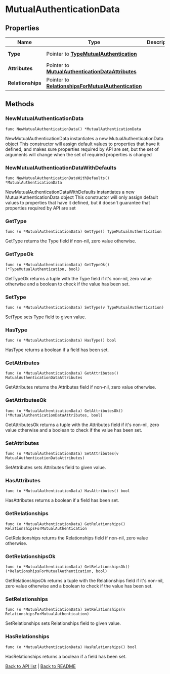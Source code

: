 # MutualAuthenticationData

## Properties

Name | Type | Description | Notes
------------ | ------------- | ------------- | -------------
**Type** | Pointer to [**TypeMutualAuthentication**](TypeMutualAuthentication.md) |  | [optional] [default to TYPEMUTUALAUTHENTICATION_MUTUAL_AUTHENTICATION]
**Attributes** | Pointer to [**MutualAuthenticationDataAttributes**](MutualAuthenticationDataAttributes.md) |  | [optional] 
**Relationships** | Pointer to [**RelationshipsForMutualAuthentication**](RelationshipsForMutualAuthentication.md) |  | [optional] 

## Methods

### NewMutualAuthenticationData

`func NewMutualAuthenticationData() *MutualAuthenticationData`

NewMutualAuthenticationData instantiates a new MutualAuthenticationData object
This constructor will assign default values to properties that have it defined,
and makes sure properties required by API are set, but the set of arguments
will change when the set of required properties is changed

### NewMutualAuthenticationDataWithDefaults

`func NewMutualAuthenticationDataWithDefaults() *MutualAuthenticationData`

NewMutualAuthenticationDataWithDefaults instantiates a new MutualAuthenticationData object
This constructor will only assign default values to properties that have it defined,
but it doesn't guarantee that properties required by API are set

### GetType

`func (o *MutualAuthenticationData) GetType() TypeMutualAuthentication`

GetType returns the Type field if non-nil, zero value otherwise.

### GetTypeOk

`func (o *MutualAuthenticationData) GetTypeOk() (*TypeMutualAuthentication, bool)`

GetTypeOk returns a tuple with the Type field if it's non-nil, zero value otherwise
and a boolean to check if the value has been set.

### SetType

`func (o *MutualAuthenticationData) SetType(v TypeMutualAuthentication)`

SetType sets Type field to given value.

### HasType

`func (o *MutualAuthenticationData) HasType() bool`

HasType returns a boolean if a field has been set.

### GetAttributes

`func (o *MutualAuthenticationData) GetAttributes() MutualAuthenticationDataAttributes`

GetAttributes returns the Attributes field if non-nil, zero value otherwise.

### GetAttributesOk

`func (o *MutualAuthenticationData) GetAttributesOk() (*MutualAuthenticationDataAttributes, bool)`

GetAttributesOk returns a tuple with the Attributes field if it's non-nil, zero value otherwise
and a boolean to check if the value has been set.

### SetAttributes

`func (o *MutualAuthenticationData) SetAttributes(v MutualAuthenticationDataAttributes)`

SetAttributes sets Attributes field to given value.

### HasAttributes

`func (o *MutualAuthenticationData) HasAttributes() bool`

HasAttributes returns a boolean if a field has been set.

### GetRelationships

`func (o *MutualAuthenticationData) GetRelationships() RelationshipsForMutualAuthentication`

GetRelationships returns the Relationships field if non-nil, zero value otherwise.

### GetRelationshipsOk

`func (o *MutualAuthenticationData) GetRelationshipsOk() (*RelationshipsForMutualAuthentication, bool)`

GetRelationshipsOk returns a tuple with the Relationships field if it's non-nil, zero value otherwise
and a boolean to check if the value has been set.

### SetRelationships

`func (o *MutualAuthenticationData) SetRelationships(v RelationshipsForMutualAuthentication)`

SetRelationships sets Relationships field to given value.

### HasRelationships

`func (o *MutualAuthenticationData) HasRelationships() bool`

HasRelationships returns a boolean if a field has been set.


[Back to API list](../README.md#documentation-for-api-endpoints) | [Back to README](../README.md)


